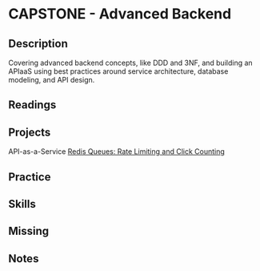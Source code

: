 # CAPSTONE - Advanced Backend

## Description

Covering advanced backend concepts, like DDD and 3NF, and building an APIaaS using best practices around service architecture, database modeling, and API design.

## Readings

## Projects

API-as-a-Service
[Redis Queues: Rate Limiting and Click Counting](./assignments/1-redis.md)

## Practice

## Skills

## Missing

## Notes
